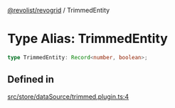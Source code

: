[@revolist/revogrid](README.md) / TrimmedEntity

# Type Alias: TrimmedEntity

```ts
type TrimmedEntity: Record<number, boolean>;
```

## Defined in

[src/store/dataSource/trimmed.plugin.ts:4](https://github.com/revolist/revogrid/blob/78d14b7c443343ec06c8d385824462d784f2615f/src/store/dataSource/trimmed.plugin.ts#L4)
